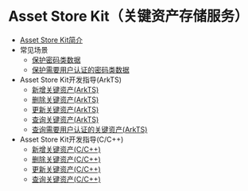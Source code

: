 # Asset Store Kit（关键资产存储服务）

- [Asset Store Kit简介](asset-store-kit-overview.md)
- 常见场景
  - [保护密码类数据](asset-scenario1.md)
  - [保护需要用户认证的密码类数据](asset-scenario2.md)
- Asset Store Kit开发指导(ArkTS)
  - [新增关键资产(ArkTS)](asset-js-add.md)
  - [删除关键资产(ArkTS)](asset-js-remove.md)
  - [更新关键资产(ArkTS)](asset-js-update.md)
  - [查询关键资产(ArkTS)](asset-js-query.md)
  - [查询需要用户认证的关键资产(ArkTS)](asset-js-query-auth.md)
- Asset Store Kit开发指导(C/C++)
  - [新增关键资产(C/C++)](asset-native-add.md)
  - [删除关键资产(C/C++)](asset-native-remove.md)
  - [更新关键资产(C/C++)](asset-native-update.md)
  - [查询关键资产(C/C++)](asset-native-query.md)
